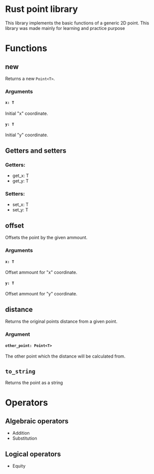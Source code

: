 # Rust point library
This library implements the basic functions of a generic 2D point. This library was made mainly for learning and practice purpose

# Functions

## new
Returns a new `Point<T>`.

### Arguments
#### `x: T`
Initial "x" coordinate.

#### `y: T`
Initial "y" coordinate.

## Getters and setters
### Getters:
<ul>
  <li>get_x: T</li>
  <li>get_y: T</li>
</ul>

### Setters:
<ul>
  <li>set_x: T</li>
  <li>set_y: T</li>
</ul>

## offset
Offsets the point by the given ammount.
### Arguments
#### `x: T`
Offset ammount for "x" coordinate.

#### `y: T`
Offset ammount for "y" coordinate.

## distance
Returns the original points distance from a given point.

### Argument
#### `other_point: Point<T>`
The other point which the distance will be calculated from.

## `to_string`
Returns the point as a string

# Operators

## Algebraic operators
<ul>
  <li>Addition</li>
  <li>Substitution</li>
</ul>

## Logical operators
<ul>
  <li>Equity</li>
</ul>
